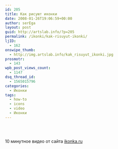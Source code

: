 ```yaml
---
id: 205
title: Как рисуют иконки
date: 2008-01-26T19:06:59+00:00
author: serEga
layout: post
guid: http://artslab.info/?p=205
permalink: /ikonki/kak-risuyut-ikonki/
ljID:
  - 162
onswipe_thumb:
  - http://img.artslab.info/kak_risuyut_ikonki.jpg
prosmotr:
  - 143
wpb_post_views_count:
  - 1147
dsq_thread_id:
  - 1565015796
categories:
  - Иконки
tags:
  - how-to
  - icons
  - video
  - Иконки
---
```

<center>
  <br /> <br />
</center>

10 минутное видео от сайта <a href="http://ikonka.ru/free/" target="_blank">ikonka.ru</a>